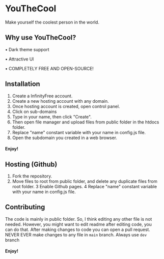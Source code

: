 # YouTheCool
Make yourself the coolest person in the world.
## Why use YouTheCool?
• Dark theme support

• Attractive UI

• COMPLETELY FREE AND OPEN-SOURCE!

## Installation 
1. Create a InfinityFree account.
2. Create a new hosting account with any domain.
3. Once hosting account is created, open control panel.
4. Click on sub-domains
5. Type in your name, then click "Create".
6. Then open file manager and upload files from public folder in the htdocs folder.
7. Replace "name" constant variable with your name in config.js file.
8. Open the subdomain you created in a web browser.
#### Enjoy!

## Hosting (Github)
1. Fork the repository.
2. Move files to root from public folder, and delete any duplicate files from root folder.
3 Enable Github pages.
4 Replace "name" constant variable with your name in config.js file.

## Contributing
The code is mainly in public folder. So, I think editing any other file is not needed. However, you might want to edit readme after editing code, you can do that. After making changes to code you can open a pull request. NEVER EVER make changes to any file in `main` branch. Always use `dev` branch
#### Enjoy!
